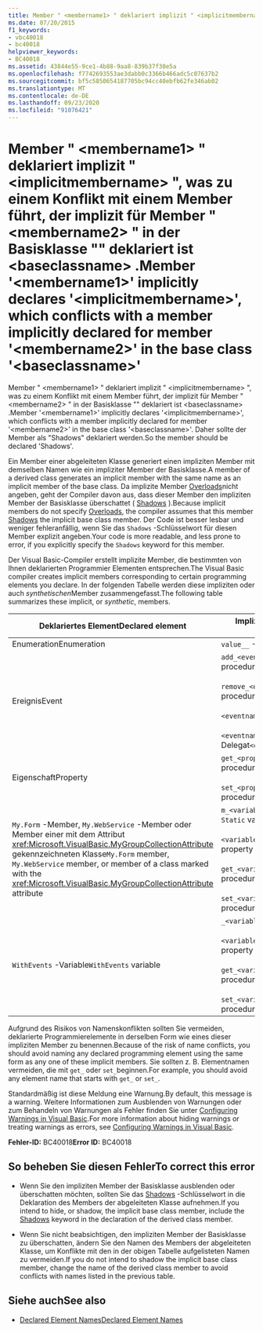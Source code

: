 ```yaml
---
title: Member " <membername1> " deklariert implizit " <implicitmembername> ", was zu einem Konflikt mit einem Member führt, der implizit für Member " <membername2> " in der Basisklasse "" deklariert ist <baseclassname> .
ms.date: 07/20/2015
f1_keywords:
- vbc40018
- bc40018
helpviewer_keywords:
- BC40018
ms.assetid: 43844e55-9ce1-4b88-9aa8-839b37f30e5a
ms.openlocfilehash: f7742693553ae3dabb0c3366b466adc5c07637b2
ms.sourcegitcommit: bf5c5850654187705bc94cc40ebfb62fe346ab02
ms.translationtype: MT
ms.contentlocale: de-DE
ms.lasthandoff: 09/23/2020
ms.locfileid: "91076421"
---
```

# <a name="member-membername1-implicitly-declares-implicitmembername-which-conflicts-with-a-member-implicitly-declared-for-member-membername2-in-the-base-class-baseclassname"></a><span data-ttu-id="2ab9d-102">Member " \<membername1> " deklariert implizit " \<implicitmembername> ", was zu einem Konflikt mit einem Member führt, der implizit für Member " \<membername2> " in der Basisklasse "" deklariert ist \<baseclassname> .</span><span class="sxs-lookup"><span data-stu-id="2ab9d-102">Member '\<membername1>' implicitly declares '\<implicitmembername>', which conflicts with a member implicitly declared for member '\<membername2>' in the base class '\<baseclassname>'</span></span>

<span data-ttu-id="2ab9d-103">Member " \<membername1> " deklariert implizit " \<implicitmembername> ", was zu einem Konflikt mit einem Member führt, der implizit für Member " \<membername2> " in der Basisklasse "" deklariert ist \<baseclassname> .</span><span class="sxs-lookup"><span data-stu-id="2ab9d-103">Member '\<membername1>' implicitly declares '\<implicitmembername>', which conflicts with a member implicitly declared for member '\<membername2>' in the base class '\<baseclassname>'.</span></span> <span data-ttu-id="2ab9d-104">Daher sollte der Member als "Shadows" deklariert werden.</span><span class="sxs-lookup"><span data-stu-id="2ab9d-104">So the member should be declared 'Shadows'.</span></span>  
  
 <span data-ttu-id="2ab9d-105">Ein Member einer abgeleiteten Klasse generiert einen impliziten Member mit demselben Namen wie ein impliziter Member der Basisklasse.</span><span class="sxs-lookup"><span data-stu-id="2ab9d-105">A member of a derived class generates an implicit member with the same name as an implicit member of the base class.</span></span> <span data-ttu-id="2ab9d-106">Da implizite Member [Overloads](../language-reference/modifiers/overloads.md)nicht angeben, geht der Compiler davon aus, dass dieser Member den impliziten Member der Basisklasse überschattet ( [Shadows](../language-reference/modifiers/shadows.md) ).</span><span class="sxs-lookup"><span data-stu-id="2ab9d-106">Because implicit members do not specify [Overloads](../language-reference/modifiers/overloads.md), the compiler assumes that this member [Shadows](../language-reference/modifiers/shadows.md) the implicit base class member.</span></span> <span data-ttu-id="2ab9d-107">Der Code ist besser lesbar und weniger fehleranfällig, wenn Sie das `Shadows` -Schlüsselwort für diesen Member explizit angeben.</span><span class="sxs-lookup"><span data-stu-id="2ab9d-107">Your code is more readable, and less prone to error, if you explicitly specify the `Shadows` keyword for this member.</span></span>  
  
 <span data-ttu-id="2ab9d-108">Der Visual Basic-Compiler erstellt implizite Member, die bestimmten von Ihnen deklarierten Programmier Elementen entsprechen.</span><span class="sxs-lookup"><span data-stu-id="2ab9d-108">The Visual Basic compiler creates implicit members corresponding to certain programming elements you declare.</span></span> <span data-ttu-id="2ab9d-109">In der folgenden Tabelle werden diese impliziten oder auch *synthetischen*Member zusammengefasst.</span><span class="sxs-lookup"><span data-stu-id="2ab9d-109">The following table summarizes these implicit, or *synthetic*, members.</span></span>  
  
|<span data-ttu-id="2ab9d-110">Deklariertes Element</span><span class="sxs-lookup"><span data-stu-id="2ab9d-110">Declared element</span></span>|<span data-ttu-id="2ab9d-111">Implizit erstellte Member</span><span class="sxs-lookup"><span data-stu-id="2ab9d-111">Implicitly created members</span></span>|  
|----------------------|--------------------------------|  
|<span data-ttu-id="2ab9d-112">Enumeration</span><span class="sxs-lookup"><span data-stu-id="2ab9d-112">Enumeration</span></span>|<span data-ttu-id="2ab9d-113">`value__` -Member</span><span class="sxs-lookup"><span data-stu-id="2ab9d-113">`value__` member</span></span>|  
|<span data-ttu-id="2ab9d-114">Ereignis</span><span class="sxs-lookup"><span data-stu-id="2ab9d-114">Event</span></span>|<span data-ttu-id="2ab9d-115">`add_<eventname>` -Prozedur</span><span class="sxs-lookup"><span data-stu-id="2ab9d-115">`add_<eventname>` procedure</span></span><br /><br /> <span data-ttu-id="2ab9d-116">`remove_<eventname>` -Prozedur</span><span class="sxs-lookup"><span data-stu-id="2ab9d-116">`remove_<eventname>` procedure</span></span><br /><br /> <span data-ttu-id="2ab9d-117">`<eventname>Event` -Feld</span><span class="sxs-lookup"><span data-stu-id="2ab9d-117">`<eventname>Event` field</span></span><br /><br /> <span data-ttu-id="2ab9d-118">`<eventname>EventHandler`-Delegat</span><span class="sxs-lookup"><span data-stu-id="2ab9d-118">`<eventname>EventHandler` delegate</span></span>|  
|<span data-ttu-id="2ab9d-119">Eigenschaft</span><span class="sxs-lookup"><span data-stu-id="2ab9d-119">Property</span></span>|<span data-ttu-id="2ab9d-120">`get_<propertyname>` -Prozedur</span><span class="sxs-lookup"><span data-stu-id="2ab9d-120">`get_<propertyname>` procedure</span></span><br /><br /> <span data-ttu-id="2ab9d-121">`set_<propertyname>` -Prozedur</span><span class="sxs-lookup"><span data-stu-id="2ab9d-121">`set_<propertyname>` procedure</span></span>|  
|<span data-ttu-id="2ab9d-122">`My.Form` -Member, `My.WebService` -Member oder Member einer mit dem Attribut <xref:Microsoft.VisualBasic.MyGroupCollectionAttribute> gekennzeichneten Klasse</span><span class="sxs-lookup"><span data-stu-id="2ab9d-122">`My.Form` member, `My.WebService` member, or member of a class marked with the <xref:Microsoft.VisualBasic.MyGroupCollectionAttribute> attribute</span></span>|<span data-ttu-id="2ab9d-123">`m_<variablename>``Static`Variable</span><span class="sxs-lookup"><span data-stu-id="2ab9d-123">`m_<variablename>` `Static` variable</span></span><br /><br /> <span data-ttu-id="2ab9d-124">`<variablename>` -Eigenschaft</span><span class="sxs-lookup"><span data-stu-id="2ab9d-124">`<variablename>` property</span></span><br /><br /> <span data-ttu-id="2ab9d-125">`get_<variablename>` -Prozedur</span><span class="sxs-lookup"><span data-stu-id="2ab9d-125">`get_<variablename>` procedure</span></span><br /><br /> <span data-ttu-id="2ab9d-126">`set_<variablename>` -Prozedur</span><span class="sxs-lookup"><span data-stu-id="2ab9d-126">`set_<variablename>` procedure</span></span>|  
|<span data-ttu-id="2ab9d-127">`WithEvents` -Variable</span><span class="sxs-lookup"><span data-stu-id="2ab9d-127">`WithEvents` variable</span></span>|<span data-ttu-id="2ab9d-128">`_<variablename>` -Variable</span><span class="sxs-lookup"><span data-stu-id="2ab9d-128">`_<variablename>` variable</span></span><br /><br /> <span data-ttu-id="2ab9d-129">`<variablename>` -Eigenschaft</span><span class="sxs-lookup"><span data-stu-id="2ab9d-129">`<variablename>` property</span></span><br /><br /> <span data-ttu-id="2ab9d-130">`get_<variablename>` -Prozedur</span><span class="sxs-lookup"><span data-stu-id="2ab9d-130">`get_<variablename>` procedure</span></span><br /><br /> <span data-ttu-id="2ab9d-131">`set_<variablename>` -Prozedur</span><span class="sxs-lookup"><span data-stu-id="2ab9d-131">`set_<variablename>` procedure</span></span>|  
  
 <span data-ttu-id="2ab9d-132">Aufgrund des Risikos von Namenskonflikten sollten Sie vermeiden, deklarierte Programmierelemente in derselben Form wie eines dieser impliziten Member zu benennen.</span><span class="sxs-lookup"><span data-stu-id="2ab9d-132">Because of the risk of name conflicts, you should avoid naming any declared programming element using the same form as any one of these implicit members.</span></span> <span data-ttu-id="2ab9d-133">Sie sollten z. B. Elementnamen vermeiden, die mit `get_` oder `set_`beginnen.</span><span class="sxs-lookup"><span data-stu-id="2ab9d-133">For example, you should avoid any element name that starts with `get_` or `set_`.</span></span>  
  
 <span data-ttu-id="2ab9d-134">Standardmäßig ist diese Meldung eine Warnung.</span><span class="sxs-lookup"><span data-stu-id="2ab9d-134">By default, this message is a warning.</span></span> <span data-ttu-id="2ab9d-135">Weitere Informationen zum Ausblenden von Warnungen oder zum Behandeln von Warnungen als Fehler finden Sie unter [Configuring Warnings in Visual Basic](/visualstudio/ide/configuring-warnings-in-visual-basic).</span><span class="sxs-lookup"><span data-stu-id="2ab9d-135">For more information about hiding warnings or treating warnings as errors, see [Configuring Warnings in Visual Basic](/visualstudio/ide/configuring-warnings-in-visual-basic).</span></span>  
  
 <span data-ttu-id="2ab9d-136">**Fehler-ID:** BC40018</span><span class="sxs-lookup"><span data-stu-id="2ab9d-136">**Error ID:** BC40018</span></span>  
  
## <a name="to-correct-this-error"></a><span data-ttu-id="2ab9d-137">So beheben Sie diesen Fehler</span><span class="sxs-lookup"><span data-stu-id="2ab9d-137">To correct this error</span></span>  
  
- <span data-ttu-id="2ab9d-138">Wenn Sie den impliziten Member der Basisklasse ausblenden oder überschatten möchten, sollten Sie das [Shadows](../language-reference/modifiers/shadows.md) -Schlüsselwort in die Deklaration des Members der abgeleiteten Klasse aufnehmen.</span><span class="sxs-lookup"><span data-stu-id="2ab9d-138">If you intend to hide, or shadow, the implicit base class member, include the [Shadows](../language-reference/modifiers/shadows.md) keyword in the declaration of the derived class member.</span></span>  
  
- <span data-ttu-id="2ab9d-139">Wenn Sie nicht beabsichtigen, den impliziten Member der Basisklasse zu überschatten, ändern Sie den Namen des Members der abgeleiteten Klasse, um Konflikte mit den in der obigen Tabelle aufgelisteten Namen zu vermeiden.</span><span class="sxs-lookup"><span data-stu-id="2ab9d-139">If you do not intend to shadow the implicit base class member, change the name of the derived class member to avoid conflicts with names listed in the previous table.</span></span>  
  
## <a name="see-also"></a><span data-ttu-id="2ab9d-140">Siehe auch</span><span class="sxs-lookup"><span data-stu-id="2ab9d-140">See also</span></span>

- [<span data-ttu-id="2ab9d-141">Declared Element Names</span><span class="sxs-lookup"><span data-stu-id="2ab9d-141">Declared Element Names</span></span>](../programming-guide/language-features/declared-elements/declared-element-names.md)
